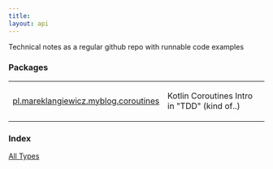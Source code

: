 ```yaml
---
title: 
layout: api
---
```




Technical notes as a regular github repo with runnable code examples

### Packages

<table class="api-docs-table">
<tbody>
<tr>
<td markdown="1">
<a href="pl.mareklangiewicz.myblog.coroutines/index.html">pl.mareklangiewicz.myblog.coroutines</a>
</td>
<td markdown="1">

Kotlin Coroutines Intro in "TDD" (kind of..)


</td>
</tr>
</tbody>
</table>

### Index

<a href="alltypes/index.html">All Types</a>